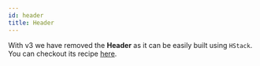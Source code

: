 ```yaml
---
id: header
title: Header
---
```


With v3 we have removed the **Header** as it can be easily built using `HStack`. You can checkout its recipe [here](/buildingAppBar).
